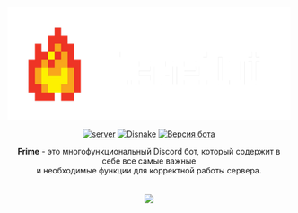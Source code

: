 <div align="center">
  <p>
    <img src="https://github.com/FlameOut-Discord/flameout-design/raw/main/flame_banner_white.png" height="200px" title="Frime Banner">
  </p>
  <p>
    <a href="https://discord.gg/tDMR9pP3a6"><img src="https://img.shields.io/discord/457858774099689479?color=5865F2&logo=discord&logoColor=white" alt="server"/></a>
    <a href="https://pypi.python.org/pypi/disnake"><img src="https://img.shields.io/pypi/v/disnake.svg?style=flat-square" alt="Disnake" /></a>
    <a href="https://boticord.top/bot/855084525923074048"><img src="https://img.shields.io/badge/dynamic/json?color=orange&label=bot version&query=latest.version&url=https://raw.githubusercontent.com/FlameOut-Discord/botversions/main/versions.json" title="Версия бота"></a>
    <!--
    <a href="https://top.gg/bot/747431086816100402"><img src="https://top.gg/api/widget/servers/747431086816100402.svg"></a>
    <a href="https://top.gg/bot/747431086816100402/vote"><img src="https://top.gg/api/widget/upvotes/747431086816100402.svg" title="Проголосовать и получить бонус"></a>-->
  </p>
  
  <span align="center">
    <b>Frime</b> - это многофункциональный Discord бот, который содержит в себе все самые важные<br />
    и необходимые функции для корректной работы сервера.
  </span>
  
  <br />
  <br />
  <br />
  
  <span align="center">
    <div>
      <a href="https://discord.gg/tDMR9pP3a">
        <img src="https://invidget.switchblade.xyz/tDMR9pP3a6">
      </a>
    </div>
  </span>
</div>
